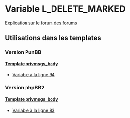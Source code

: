 # Variable L_DELETE_MARKED
[Explication sur le forum des forums](http://forum.forumactif.com/t294113-listing-des-variables#L_DELETE_MARKED)
## Utilisations dans les templates
### Version PunBB
#### [Template privmsgs_body](punbb/privmsgs_body.md)
* [Variable à la ligne 94](../punbb/privmsgs_body.tpl#L94)
### Version phpBB2
#### [Template privmsgs_body](subsilver/privmsgs_body.md)
* [Variable à la ligne 83](../subsilver/privmsgs_body.tpl#L83)